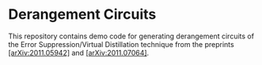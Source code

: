 # Derangement Circuits
This repository contains demo code for generating derangement circuits of the Error Suppression/Virtual Distillation technique from the preprints [[arXiv:2011.05942]](https://arxiv.org/abs/2011.05942) and [[arXiv:2011.07064]](https://arxiv.org/abs/2011.07064).
